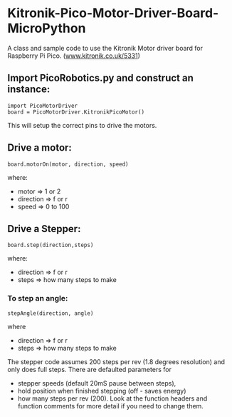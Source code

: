 # Kitronik-Pico-Motor-Driver-Board-MicroPython
A class and sample code to use the Kitronik Motor driver board for Raspberry Pi Pico. (www.kitronik.co.uk/5331)

## Import PicoRobotics.py and construct an instance:
    import PicoMotorDriver
    board = PicoMotorDriver.KitronikPicoMotor()

This will setup the correct pins to drive the motors. 
## Drive a motor:
    board.motorOn(motor, direction, speed)
where:
* motor => 1 or 2
* direction => f or r
* speed => 0 to 100


## Drive a Stepper:
    board.step(direction,steps)
where:
* direction => f or r
* steps => how many steps to make

### To step an angle:
    stepAngle(direction, angle)
where
* direction => f or r
* steps => how many steps to make

The stepper code assumes 200 steps per rev (1.8 degrees resolution) and only does full steps. 
There are defaulted parameters for 
* stepper speeds (default 20mS pause between steps), 
* hold position when finished stepping (off - saves energy) 
* how many steps per rev (200).
Look at the function headers and function comments for more detail if you need to change them.
